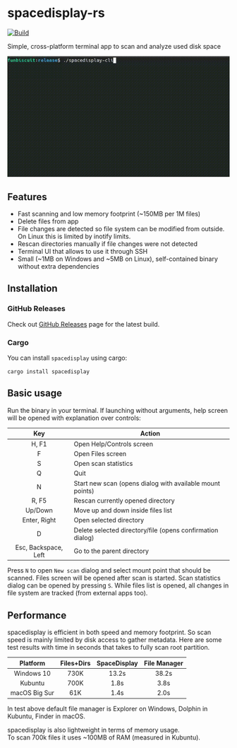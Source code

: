 # spacedisplay-rs

[![Build](https://github.com/funbiscuit/spacedisplay-rs/actions/workflows/ci.yaml/badge.svg?branch=master)](https://github.com/funbiscuit/spacedisplay-rs/actions/workflows/ci.yaml)

Simple, cross-platform terminal app to scan and analyze used disk space

![demo](images/demo.gif)

## Features

* Fast scanning and low memory footprint (~150MB per 1M files)
* Delete files from app
* File changes are detected so file system can be modified from outside. On Linux this is limited by inotify limits.
* Rescan directories manually if file changes were not detected
* Terminal UI that allows to use it through SSH
* Small (~1MB on Windows and ~5MB on Linux), self-contained binary without extra dependencies

## Installation

### GitHub Releases

Check out [GitHub Releases](https://github.com/funbiscuit/spacedisplay-rs/releases) page for the latest build.

### Cargo

You can install `spacedisplay` using cargo:

```shell
cargo install spacedisplay
```

## Basic usage

Run the binary in your terminal. If launching without arguments, help screen
will be opened with explanation over controls:

|         Key          | Action                                                     |
|:--------------------:|------------------------------------------------------------|
|        H, F1         | Open Help/Controls screen                                  |
|          F           | Open Files screen                                          |
|          S           | Open scan statistics                                       |
|          Q           | Quit                                                       |
|          N           | Start new scan (opens dialog with available mount points)  |
|        R, F5         | Rescan currently opened directory                          |
|       Up/Down        | Move up and down inside files list                         |
|     Enter, Right     | Open selected directory                                    |
|          D           | Delete selected directory/file (opens confirmation dialog) |
| Esc, Backspace, Left | Go to the parent directory                                 |

Press `N` to open `New scan` dialog and select mount point that should be scanned.
Files screen will be opened after scan is started. Scan statistics dialog can be opened
by pressing `S`.
While files list is opened, all changes in file system are tracked (from external apps too).

Performance
----------

spacedisplay is efficient in both speed and memory footprint. So scan speed is mainly
limited by disk access to gather metadata.
Here are some test results with time in seconds that takes to fully scan root partition.

|   Platform    | Files+Dirs | SpaceDisplay | File Manager |
|:-------------:|:----------:|:------------:|:------------:|
|  Windows 10   |    730K    |    13.2s     |    38.2s     |
|    Kubuntu    |    700K    |     1.8s     |     3.8s     |
| macOS Big Sur |    61K     |     1.4s     |     2.0s     |

In test above default file manager is Explorer on Windows, Dolphin in Kubuntu,
Finder in macOS.

spacedisplay is also lightweight in terms of memory usage.  
To scan 700k files it uses ~100MB of RAM (measured in Kubuntu).
